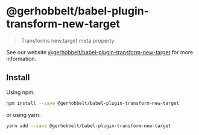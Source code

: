 # @gerhobbelt/babel-plugin-transform-new-target

> Transforms new.target meta property

See our website [@gerhobbelt/babel-plugin-transform-new-target](https://babeljs.io/docs/en/next/babel-plugin-transform-new-target.html) for more information.

## Install

Using npm:

```sh
npm install --save @gerhobbelt/babel-plugin-transform-new-target
```

or using yarn:

```sh
yarn add --save @gerhobbelt/babel-plugin-transform-new-target
```
